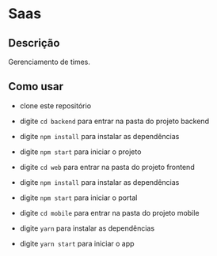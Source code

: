# Saas

## Descrição

Gerenciamento de times.

## Como usar

- clone este repositório
- digite `cd backend` para entrar na pasta do projeto backend
- digite `npm install` para instalar as dependências
- digite `npm start` para iniciar o projeto

- digite `cd web` para entrar na pasta do projeto frontend
- digite `npm install` para instalar as dependências
- digite `npm start` para iniciar o portal

- digite `cd mobile` para entrar na pasta do projeto mobile
- digite `yarn` para instalar as dependências
- digite `yarn start` para iniciar o app
